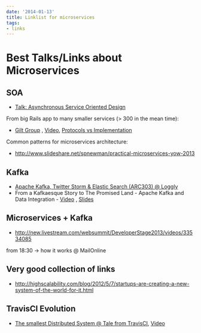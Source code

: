 ```yaml
---
date: '2014-01-13'
title: Linklist for microservices
tags:
- links
---
```



# Best Talks/Links about Microservices

## SOA
  - [Talk: Asynchronous Service Oriented Design](http://tx.pignata.com/2013/07/goruco-service-oriented-design.html)

  From big Rails app to many smaller services (> 300 in the mean time):
  - [Gilt Group](http://www.slideshare.net/kikibobo/fast-but-not-loose-typesafe-clientserver-architecture-at-gilt-groupe)
    , [Video](http://www.youtube.com/watch?v=AZjDL3xaYzk), [Protocols vs Implementation](http://www.youtube.com/watch?v=2ofzdPXeQ6o#t=2739)

  Common patterns for microservices architecture:
  - http://www.slideshare.net/spnewman/practical-microservices-yow-2013


## Kafka
  - [Apache Kafka, Twitter Storm & Elastic Search (ARC303) @ Loggly ](http://www.youtube.com/watch?v=LpNbjXFPyZ0)
  - From a Kafkaesque Story to The Promised Land - Apache Kafka and Data Integration - [Video](http://www.youtube.com/watch?v=wAVVaL7yvu8) , [Slides](http://www.slideshare.net/LivePersonDev/fromakafkaesquestorytothepromisedland-130707104535phpapp02)


## Microservices + Kafka
  - http://new.livestream.com/websummit/DeveloperStage2013/videos/33534085

  from 18:30 -> how it works @ MailOnline

## Very good collection of links
  - http://highscalability.com/blog/2012/5/7/startups-are-creating-a-new-system-of-the-world-for-it.html

## TravisCI Evolution
- [The smallest Distributed System @ Tale from TravisCI](http://www.paperplanes.de/2013/10/18/the-smallest-distributed-system.html), [Video](http://www.youtube.com/watch?v=ZFBvvUlqQ6w)

